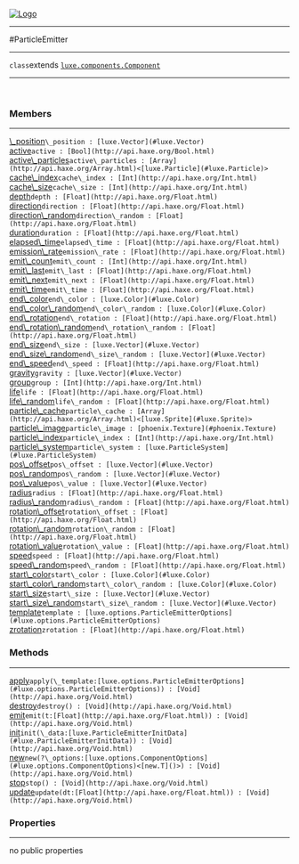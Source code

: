 
[![Logo](../../images/logo.png)](../../api/index.html)

---



#ParticleEmitter



---

`class`extends <code><span>[luxe.components.Component]()</span></code>
<span class="meta">

</span>


---

&nbsp;
&nbsp;

<h3>Members</h3> <hr/><span class="member apipage">
            <a name="_position"><a class="lift" href="#_position">\_position</a></a><code class="signature apipage">\_position : [luxe.Vector](#luxe.Vector)</code><br/></span>
        <span class="small_desc_flat"></span><span class="member apipage">
            <a name="active"><a class="lift" href="#active">active</a></a><code class="signature apipage">active : [Bool](http://api.haxe.org/Bool.html)</code><br/></span>
        <span class="small_desc_flat"></span><span class="member apipage">
            <a name="active_particles"><a class="lift" href="#active_particles">active\_particles</a></a><code class="signature apipage">active\_particles : [Array](http://api.haxe.org/Array.html)&lt;[luxe.Particle](#luxe.Particle)&gt;</code><br/></span>
        <span class="small_desc_flat"></span><span class="member apipage">
            <a name="cache_index"><a class="lift" href="#cache_index">cache\_index</a></a><code class="signature apipage">cache\_index : [Int](http://api.haxe.org/Int.html)</code><br/></span>
        <span class="small_desc_flat"></span><span class="member apipage">
            <a name="cache_size"><a class="lift" href="#cache_size">cache\_size</a></a><code class="signature apipage">cache\_size : [Int](http://api.haxe.org/Int.html)</code><br/></span>
        <span class="small_desc_flat"></span><span class="member apipage">
            <a name="depth"><a class="lift" href="#depth">depth</a></a><code class="signature apipage">depth : [Float](http://api.haxe.org/Float.html)</code><br/></span>
        <span class="small_desc_flat"></span><span class="member apipage">
            <a name="direction"><a class="lift" href="#direction">direction</a></a><code class="signature apipage">direction : [Float](http://api.haxe.org/Float.html)</code><br/></span>
        <span class="small_desc_flat"></span><span class="member apipage">
            <a name="direction_random"><a class="lift" href="#direction_random">direction\_random</a></a><code class="signature apipage">direction\_random : [Float](http://api.haxe.org/Float.html)</code><br/></span>
        <span class="small_desc_flat"></span><span class="member apipage">
            <a name="duration"><a class="lift" href="#duration">duration</a></a><code class="signature apipage">duration : [Float](http://api.haxe.org/Float.html)</code><br/></span>
        <span class="small_desc_flat"></span><span class="member apipage">
            <a name="elapsed_time"><a class="lift" href="#elapsed_time">elapsed\_time</a></a><code class="signature apipage">elapsed\_time : [Float](http://api.haxe.org/Float.html)</code><br/></span>
        <span class="small_desc_flat"></span><span class="member apipage">
            <a name="emission_rate"><a class="lift" href="#emission_rate">emission\_rate</a></a><code class="signature apipage">emission\_rate : [Float](http://api.haxe.org/Float.html)</code><br/></span>
        <span class="small_desc_flat"></span><span class="member apipage">
            <a name="emit_count"><a class="lift" href="#emit_count">emit\_count</a></a><code class="signature apipage">emit\_count : [Int](http://api.haxe.org/Int.html)</code><br/></span>
        <span class="small_desc_flat"></span><span class="member apipage">
            <a name="emit_last"><a class="lift" href="#emit_last">emit\_last</a></a><code class="signature apipage">emit\_last : [Float](http://api.haxe.org/Float.html)</code><br/></span>
        <span class="small_desc_flat"></span><span class="member apipage">
            <a name="emit_next"><a class="lift" href="#emit_next">emit\_next</a></a><code class="signature apipage">emit\_next : [Float](http://api.haxe.org/Float.html)</code><br/></span>
        <span class="small_desc_flat"></span><span class="member apipage">
            <a name="emit_time"><a class="lift" href="#emit_time">emit\_time</a></a><code class="signature apipage">emit\_time : [Float](http://api.haxe.org/Float.html)</code><br/></span>
        <span class="small_desc_flat"></span><span class="member apipage">
            <a name="end_color"><a class="lift" href="#end_color">end\_color</a></a><code class="signature apipage">end\_color : [luxe.Color](#luxe.Color)</code><br/></span>
        <span class="small_desc_flat"></span><span class="member apipage">
            <a name="end_color_random"><a class="lift" href="#end_color_random">end\_color\_random</a></a><code class="signature apipage">end\_color\_random : [luxe.Color](#luxe.Color)</code><br/></span>
        <span class="small_desc_flat"></span><span class="member apipage">
            <a name="end_rotation"><a class="lift" href="#end_rotation">end\_rotation</a></a><code class="signature apipage">end\_rotation : [Float](http://api.haxe.org/Float.html)</code><br/></span>
        <span class="small_desc_flat"></span><span class="member apipage">
            <a name="end_rotation_random"><a class="lift" href="#end_rotation_random">end\_rotation\_random</a></a><code class="signature apipage">end\_rotation\_random : [Float](http://api.haxe.org/Float.html)</code><br/></span>
        <span class="small_desc_flat"></span><span class="member apipage">
            <a name="end_size"><a class="lift" href="#end_size">end\_size</a></a><code class="signature apipage">end\_size : [luxe.Vector](#luxe.Vector)</code><br/></span>
        <span class="small_desc_flat"></span><span class="member apipage">
            <a name="end_size_random"><a class="lift" href="#end_size_random">end\_size\_random</a></a><code class="signature apipage">end\_size\_random : [luxe.Vector](#luxe.Vector)</code><br/></span>
        <span class="small_desc_flat"></span><span class="member apipage">
            <a name="end_speed"><a class="lift" href="#end_speed">end\_speed</a></a><code class="signature apipage">end\_speed : [Float](http://api.haxe.org/Float.html)</code><br/></span>
        <span class="small_desc_flat"></span><span class="member apipage">
            <a name="gravity"><a class="lift" href="#gravity">gravity</a></a><code class="signature apipage">gravity : [luxe.Vector](#luxe.Vector)</code><br/></span>
        <span class="small_desc_flat"></span><span class="member apipage">
            <a name="group"><a class="lift" href="#group">group</a></a><code class="signature apipage">group : [Int](http://api.haxe.org/Int.html)</code><br/></span>
        <span class="small_desc_flat"></span><span class="member apipage">
            <a name="life"><a class="lift" href="#life">life</a></a><code class="signature apipage">life : [Float](http://api.haxe.org/Float.html)</code><br/></span>
        <span class="small_desc_flat"></span><span class="member apipage">
            <a name="life_random"><a class="lift" href="#life_random">life\_random</a></a><code class="signature apipage">life\_random : [Float](http://api.haxe.org/Float.html)</code><br/></span>
        <span class="small_desc_flat"></span><span class="member apipage">
            <a name="particle_cache"><a class="lift" href="#particle_cache">particle\_cache</a></a><code class="signature apipage">particle\_cache : [Array](http://api.haxe.org/Array.html)&lt;[luxe.Sprite](#luxe.Sprite)&gt;</code><br/></span>
        <span class="small_desc_flat"></span><span class="member apipage">
            <a name="particle_image"><a class="lift" href="#particle_image">particle\_image</a></a><code class="signature apipage">particle\_image : [phoenix.Texture](#phoenix.Texture)</code><br/></span>
        <span class="small_desc_flat"></span><span class="member apipage">
            <a name="particle_index"><a class="lift" href="#particle_index">particle\_index</a></a><code class="signature apipage">particle\_index : [Int](http://api.haxe.org/Int.html)</code><br/></span>
        <span class="small_desc_flat"></span><span class="member apipage">
            <a name="particle_system"><a class="lift" href="#particle_system">particle\_system</a></a><code class="signature apipage">particle\_system : [luxe.ParticleSystem](#luxe.ParticleSystem)</code><br/></span>
        <span class="small_desc_flat"></span><span class="member apipage">
            <a name="pos_offset"><a class="lift" href="#pos_offset">pos\_offset</a></a><code class="signature apipage">pos\_offset : [luxe.Vector](#luxe.Vector)</code><br/></span>
        <span class="small_desc_flat"></span><span class="member apipage">
            <a name="pos_random"><a class="lift" href="#pos_random">pos\_random</a></a><code class="signature apipage">pos\_random : [luxe.Vector](#luxe.Vector)</code><br/></span>
        <span class="small_desc_flat"></span><span class="member apipage">
            <a name="pos_value"><a class="lift" href="#pos_value">pos\_value</a></a><code class="signature apipage">pos\_value : [luxe.Vector](#luxe.Vector)</code><br/></span>
        <span class="small_desc_flat"></span><span class="member apipage">
            <a name="radius"><a class="lift" href="#radius">radius</a></a><code class="signature apipage">radius : [Float](http://api.haxe.org/Float.html)</code><br/></span>
        <span class="small_desc_flat"></span><span class="member apipage">
            <a name="radius_random"><a class="lift" href="#radius_random">radius\_random</a></a><code class="signature apipage">radius\_random : [Float](http://api.haxe.org/Float.html)</code><br/></span>
        <span class="small_desc_flat"></span><span class="member apipage">
            <a name="rotation_offset"><a class="lift" href="#rotation_offset">rotation\_offset</a></a><code class="signature apipage">rotation\_offset : [Float](http://api.haxe.org/Float.html)</code><br/></span>
        <span class="small_desc_flat"></span><span class="member apipage">
            <a name="rotation_random"><a class="lift" href="#rotation_random">rotation\_random</a></a><code class="signature apipage">rotation\_random : [Float](http://api.haxe.org/Float.html)</code><br/></span>
        <span class="small_desc_flat"></span><span class="member apipage">
            <a name="rotation_value"><a class="lift" href="#rotation_value">rotation\_value</a></a><code class="signature apipage">rotation\_value : [Float](http://api.haxe.org/Float.html)</code><br/></span>
        <span class="small_desc_flat"></span><span class="member apipage">
            <a name="speed"><a class="lift" href="#speed">speed</a></a><code class="signature apipage">speed : [Float](http://api.haxe.org/Float.html)</code><br/></span>
        <span class="small_desc_flat"></span><span class="member apipage">
            <a name="speed_random"><a class="lift" href="#speed_random">speed\_random</a></a><code class="signature apipage">speed\_random : [Float](http://api.haxe.org/Float.html)</code><br/></span>
        <span class="small_desc_flat"></span><span class="member apipage">
            <a name="start_color"><a class="lift" href="#start_color">start\_color</a></a><code class="signature apipage">start\_color : [luxe.Color](#luxe.Color)</code><br/></span>
        <span class="small_desc_flat"></span><span class="member apipage">
            <a name="start_color_random"><a class="lift" href="#start_color_random">start\_color\_random</a></a><code class="signature apipage">start\_color\_random : [luxe.Color](#luxe.Color)</code><br/></span>
        <span class="small_desc_flat"></span><span class="member apipage">
            <a name="start_size"><a class="lift" href="#start_size">start\_size</a></a><code class="signature apipage">start\_size : [luxe.Vector](#luxe.Vector)</code><br/></span>
        <span class="small_desc_flat"></span><span class="member apipage">
            <a name="start_size_random"><a class="lift" href="#start_size_random">start\_size\_random</a></a><code class="signature apipage">start\_size\_random : [luxe.Vector](#luxe.Vector)</code><br/></span>
        <span class="small_desc_flat"></span><span class="member apipage">
            <a name="template"><a class="lift" href="#template">template</a></a><code class="signature apipage">template : [luxe.options.ParticleEmitterOptions](#luxe.options.ParticleEmitterOptions)</code><br/></span>
        <span class="small_desc_flat"></span><span class="member apipage">
            <a name="zrotation"><a class="lift" href="#zrotation">zrotation</a></a><code class="signature apipage">zrotation : [Float](http://api.haxe.org/Float.html)</code><br/></span>
        <span class="small_desc_flat"></span>

<h3>Methods</h3> <hr/><span class="method apipage">
            <a name="apply"><a class="lift" href="#apply">apply</a></a><code class="signature apipage">apply(\_template:<span>[luxe.options.ParticleEmitterOptions](#luxe.options.ParticleEmitterOptions)</span>) : [Void](http://api.haxe.org/Void.html)</code><br/><span class="small_desc_flat"></span>
        </span>
    <span class="method apipage">
            <a name="destroy"><a class="lift" href="#destroy">destroy</a></a><code class="signature apipage">destroy() : [Void](http://api.haxe.org/Void.html)</code><br/><span class="small_desc_flat"></span>
        </span>
    <span class="method apipage">
            <a name="emit"><a class="lift" href="#emit">emit</a></a><code class="signature apipage">emit(t:<span>[Float](http://api.haxe.org/Float.html)</span>) : [Void](http://api.haxe.org/Void.html)</code><br/><span class="small_desc_flat"></span>
        </span>
    <span class="method apipage">
            <a name="init"><a class="lift" href="#init">init</a></a><code class="signature apipage">init(\_data:<span>[luxe.ParticleEmitterInitData](#luxe.ParticleEmitterInitData)</span>) : [Void](http://api.haxe.org/Void.html)</code><br/><span class="small_desc_flat"></span>
        </span>
    <span class="method apipage">
            <a name="new"><a class="lift" href="#new">new</a></a><code class="signature apipage">new(?\_options:<span>[luxe.options.ComponentOptions](#luxe.options.ComponentOptions)&lt;[new.T]()&gt;</span>) : [Void](http://api.haxe.org/Void.html)</code><br/><span class="small_desc_flat"></span>
        </span>
    <span class="method apipage">
            <a name="stop"><a class="lift" href="#stop">stop</a></a><code class="signature apipage">stop() : [Void](http://api.haxe.org/Void.html)</code><br/><span class="small_desc_flat"></span>
        </span>
    <span class="method apipage">
            <a name="update"><a class="lift" href="#update">update</a></a><code class="signature apipage">update(dt:<span>[Float](http://api.haxe.org/Float.html)</span>) : [Void](http://api.haxe.org/Void.html)</code><br/><span class="small_desc_flat"></span>
        </span>
    

<h3>Properties</h3> <hr/>no public properties

&nbsp;
&nbsp;
&nbsp;